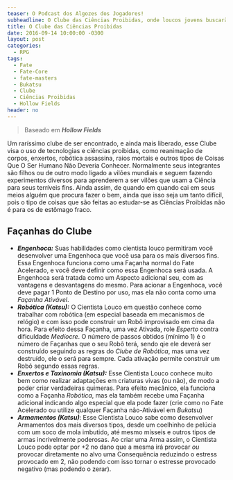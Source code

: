 ```yaml
---
teaser: O Podcast dos Algozes dos Jogadores!
subheadline: O Clube das Ciências Proibidas, onde loucos jovens buscarão a dominação mundial, ou apenas simplesmente coisas legais!
title: O Clube das Ciências Proibidas
date: 2016-09-14 10:00:00 -0300
layout: post
categories:
  - RPG
tags:
  - Fate
  - Fate-Core
  - fate-masters
  - Bukatsu
  - Clube
  - Ciências Proibidas
  - Hollow Fields
header: no
---
```


> Baseado em ___Hollow Fields___

Um raríssimo clube de ser encontrado, e ainda mais liberado, esse Clube visa o uso de tecnologias e ciências proibidas, como reanimação de corpos, enxertos, robótica assassina, raios mortais e outros tipos de Coisas Que O Ser Humano Não Deveria Conhecer. Normalmente seus integrantes são filhos ou de outro modo ligado a vilões mundiais e seguem fazendo experimentos diversos para aprenderem a ser vilões que usam a Ciência para seus terríveis fins. Ainda assim, de quando em quando cai em seus meios alguém que procura fazer o bem, ainda que isso seja um tanto difícil, pois o tipo de coisas que são feitas ao estudar-se as Ciências Proibidas não é para os de estômago fraco.

## Façanhas do Clube

+ ___Engenhoca:___ Suas habilidades como cientista louco permitiram você desenvolver uma Engenhoca que você usa para os mais diversos fins. Essa Engenhoca funciona como uma Façanha normal do Fate Acelerado, e você deve definir como essa Engenhoca será usada. A Engenhoca será tratada como um Aspecto adicional seu, com as vantagens e desvantagens do mesmo. Para acionar a Engenhoca, você deve pagar 1 Ponto de Destino por uso, mas ela não conta como uma _Façanha Ativável_.
+ ___Robótica (Katsu):___ O Cientista Louco em questão conhece como trabalhar com robótica (em especial baseada em mecanismos de relógio) e com isso pode construir um Robô improvisado em cima da hora. Para efeito dessa Façanha, uma vez Ativada, role _Esperto_ contra dificuldade _Medíocre_. O número de passos obtidos (mínimo 1) é o número de Façanhas que o seu Robô terá, sendo qie ele deverá ser construído seguindo as regras do _Clube de Robótica_, mas uma vez destruído, ele o será para sempre. Cada ativação permite construir um Robô segundo essas regras.
+ ___Enxertos e Taxinomia (Katsu):___ Esse Cientista Louco conhece muito bem como realizar adaptações em criaturas vivas (ou não), de modo a poder criar verdadeiras quimeras. Para efeito mecânico, ela funciona como a Façanha _Robótica_, mas ela também recebe uma Façanha adicional indicando algo especial que ela pode fazer (crie como no Fate Acelerado ou utilize qualquer Façanha não-Ativável em _Bukatsu_)
+ ___Armamentos (Katsu)___: Esse Cientista Louco sabe como desenvolver Armamentos dos mais diversos tipos, desde um coelhinho de pelúcia com um soco de mola imbutido, até mesmo mísseis e outros tipos de armas incrivelmente poderosas. Ao criar uma Arma assim, o Cientista Louco pode optar por +2 no dano que a mesma irá provocar _ou_ provocar diretamente no alvo uma Consequência reduzindo o estress provocado em 2, não podendo com isso tornar o estresse provocado negativo (mas podendo o zerar).
